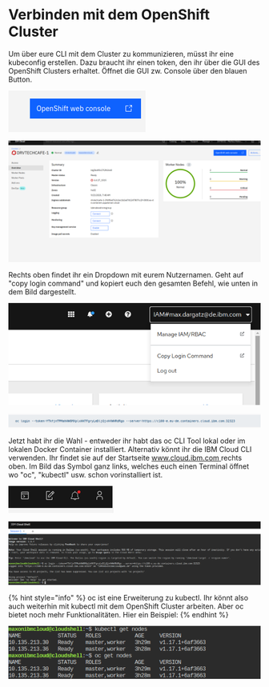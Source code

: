# Verbinden mit dem OpenShift Cluster

Um über eure CLI mit dem Cluster zu kommunizieren, müsst ihr eine kubeconfig erstellen. Dazu braucht ihr einen token, den ihr über die GUI des OpenShift Clusters erhaltet. Öffnet die GUI zw. Console über den blauen Button.

![](../../../.gitbook/assets/image%20%2872%29.png)

![](../../../.gitbook/assets/image%20%2881%29.png)

Rechts oben findet ihr ein Dropdown mit eurem Nutzernamen. Geht auf "copy login command" und kopiert euch den gesamten Befehl, wie unten in dem Bild dargestellt.

![](../../../.gitbook/assets/image%20%2875%29.png)

![](../../../.gitbook/assets/image%20%2871%29.png)

Jetzt habt ihr die Wahl - entweder ihr habt das oc CLI Tool lokal oder im lokalen Docker Container installiert. Alternativ könnt ihr die IBM Cloud CLI verwenden. Ihr findet sie auf der Startseite [www.cloud.ibm.com ](https://cloud.ibm.com/)rechts oben. Im Bild das Symbol ganz links, welches euch einen Terminal öffnet wo "oc", "kubectl" usw. schon vorinstalliert ist.

![](../../../.gitbook/assets/image%20%2879%29.png)

![](../../../.gitbook/assets/image%20%2877%29.png)

{% hint style="info" %}
oc ist eine Erweiterung zu kubectl. Ihr könnt also auch weiterhin mit kubectl mit dem OpenShift Cluster arbeiten. Aber oc bietet noch mehr Funktionalitäten. Hier ein Beispiel:
{% endhint %}

![](../../../.gitbook/assets/image%20%2880%29.png)

